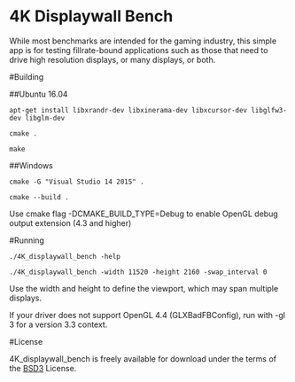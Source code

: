 
# 4K Displaywall Bench

While most benchmarks are intended for the gaming industry, this simple app is for testing fillrate-bound applications such as those that need to drive high resolution displays, or many displays, or both.

#Building

##Ubuntu 16.04

    apt-get install libxrandr-dev libxinerama-dev libxcursor-dev libglfw3-dev libglm-dev

    cmake .

    make
    
##Windows

    cmake -G "Visual Studio 14 2015" .

    cmake --build .

Use cmake flag -DCMAKE_BUILD_TYPE=Debug to enable OpenGL debug output extension (4.3 and higher)


#Running

    ./4K_displaywall_bench -help

    ./4K_displaywall_bench -width 11520 -height 2160 -swap_interval 0

Use the width and height to define the viewport, which may span multiple displays.

If your driver does not support OpenGL 4.4 (GLXBadFBConfig), run with -gl 3 for a version 3.3 context.

#License

4K_displaywall_bench is freely available for download under the terms of the [BSD3](https://github.com/Oblong/4K_displaywall_bench/blob/master/COPYING "COPYING") License.
